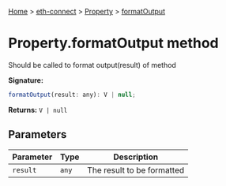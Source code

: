 [Home](./index) &gt; [eth-connect](./eth-connect.md) &gt; [Property](./eth-connect.property.md) &gt; [formatOutput](./eth-connect.property.formatoutput.md)

# Property.formatOutput method

Should be called to format output(result) of method

**Signature:**
```javascript
formatOutput(result: any): V | null;
```
**Returns:** `V | null`

## Parameters

|  Parameter | Type | Description |
|  --- | --- | --- |
|  `result` | `any` | The result to be formatted |

